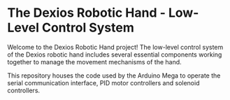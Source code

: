 # The Dexios Robotic Hand - Low-Level Control System

Welcome to the Dexios Robotic Hand project! The low-level control system of the Dexios robotic hand includes several essential components working together to manage the movement mechanisms of the hand.

This repository houses the code used by the Arduino Mega to operate the serial communication interface, PID motor controllers and solenoid controllers.